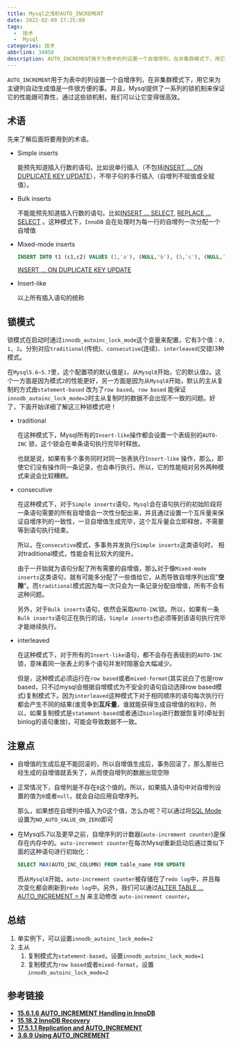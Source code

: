 ```yaml
---
title: Mysql之浅析AUTO_INCREMENT
date: 2022-02-09 17:25:09
tags:
  -  技术
  -  Mysql
categories: 技术
abbrlink: 34050
description: AUTO_INCREMENT用于为表中的列设置一个自增序列，在非集群模式下，用它来为主键列自动生成值是一件很方便的事。并且，Mysql提供了一系列的锁机制来保证它的性能跟可靠性，通过这些锁机制，我们可以让它变得很高效。
---
```

`AUTO_INCREMENT`用于为表中的列设置一个自增序列，在非集群模式下，用它来为主键列自动生成值是一件很方便的事。并且，Mysql提供了一系列的锁机制来保证它的性能跟可靠性，通过这些锁机制，我们可以让它变得很高效。

## 术语

先来了解后面将要用到的术语。

- Simple inserts
    
    能预先知道插入行数的语句。比如说单行插入（不包括[INSERT ... ON DUPLICATE KEY UPDATE](https://dev.mysql.com/doc/refman/8.0/en/insert-on-duplicate.html)），不带子句的多行插入（自增列不赋值或全赋值）。
    
- Bulk inserts
    
    不能能预先知道插入行数的语句。比如[INSERT ... SELECT](https://dev.mysql.com/doc/refman/8.0/en/insert-select.html), [REPLACE ... SELECT](https://dev.mysql.com/doc/refman/8.0/en/replace.html) 。这种模式下，`InnoDB` 会在处理时为每一行的自增列一次分配一个自增值
    
- Mixed-mode inserts
    
    ```sql
    INSERT INTO t1 (c1,c2) VALUES (1,'a'), (NULL,'b'), (5,'c'), (NULL,'d');
    ```
    
    [INSERT ... ON DUPLICATE KEY UPDATE](https://dev.mysql.com/doc/refman/8.0/en/insert-on-duplicate.html)
    
- Insert-like
    
    以上所有插入语句的统称
    

## 锁模式

锁模式在启动时通过`innodb_autoinc_lock_mode`这个变量来配置，它有3个值：`0, 1, 2`。分别对应`traditional`(传统)、`consecutive`(连续)、`interleaved`(交错)3种模式。

在`Mysql5.6~5.7`里，这个配置项的默认值是`1`，从`Mysql8`开始，它的默认值`2`。这个一方面是因为模式`2`的性能更好，另一方面是因为从`Mysql8`开始，默认的主从复制的方式由`statement-based` 改为了`row based`。`row based` 能保证`innodb_autoinc_lock_mode=2`时主从复制时的数据不会出现不一致的问题。好了，下面开始详细了解这三种锁模式吧！

- traditional
    
    在这种模式下，Mysql所有的`Insert-like`操作都会设置一个表级别的`AUTO-INC` 锁，这个锁会在单条语句执行完毕时释放。
    
    也就是说，如果有多个事务同时对同一张表执行`Insert-like` 操作，那么，即使它们没有操作同一条记录，也会串行执行。所以，它的性能相对另外两种模式来说会比较糟糕。
    
- consecutive
    
    在这种模式下，对于`Simple inserts`语句，`Mysql`会在语句执行的初始阶段将一条语句需要的所有自增值会一次性分配出来，并且通过设置一个互斥量来保证自增序列的一致性，一旦自增值生成完毕，这个互斥量会立即释放，不需要等到语句执行结束。
    
    所以，在`consecutive`模式，多事务并发执行`Simple inserts`这类语句时， 相对traditional模式，性能会有比较大的提升。
    
    由于一开始就为语句分配了所有需要的自增值，那么对于像`Mixed-mode inserts`这类语句，就有可能多分配了一些值给它，从而导致自增序列出现"**空隙**"。而`traditional`模式因为每一次只会为一条记录分配自增值，所有不会有这种问题。
    
    另外，对于`Bulk inserts`语句，依然会采取`AUTO-INC`锁。所以，如果有一条`Bulk inserts`语句正在执行的话，`Simple inserts`也必须等到该语句执行完毕才能继续执行。
    
- interleaved
    
    在这种模式下，对于所有的`Insert-like`语句，都不会存在表级别的`AUTO-INC`锁，意味着同一张表上的多个语句并发时阻塞会大幅减少。
    
    但是，这种模式必须运行在`row based`或者`mixed-format`(其实说白了也是row based，只不过mysql会根据自增模式为不安全的语句自动选择row based模式)复制模式下。因为`interleaved`这种模式下对于相同顺序的语句每次执行行都会产生不同的结果(谁竞争到**互斥量**，谁就能获得生成自增值的权利)，所以，如果复制模式是`statement-based`或者通过`binlog`进行数据恢复时(牵扯到binlog的语句重放)，可能会导致数据不一致。
    

## 注意点

- 自增值的生成后是不能回滚的，所以自增值生成后，事务回滚了，那么那些已经生成的自增值就丢失了，从而使自增列的数据出现空隙
- 正常情况下，自增列是不存在`0`这个值的。所以，如果插入语句中对自增列设置的值为`0`或者`null`，就会自动应用自增序列。
    
    那么，如果想在自增列中插入为0这个值，怎么办呢？可以通过将[SQL Mode](https://dev.mysql.com/doc/refman/8.0/en/sql-mode.html#sqlmode_no_auto_value_on_zero)设置为`NO_AUTO_VALUE_ON_ZERO`即可
    
- 在Mysql5.7以及更早之前，自增序列的计数器(`auto-increment counter`)是保存在内存中的。`auto-increment counter`在每次Mysql重新启动后通过类似下面的这种语句进行初始化：
    
    ```sql
    SELECT MAX(AUTO_INC_COLUMN) FROM table_name FOR UPDATE
    ```
    
    而从`Mysql8`开始，`auto-increment counter`被存储在了`redo log`中，并且每次变化都会刷新到`redo log`中。另外，我们可以通过[ALTER TABLE ... AUTO_INCREMENT = N](https://dev.mysql.com/doc/refman/8.0/en/alter-table.html) 来主动修改
    `auto-increment counter`。
    

## 总结

1. 单实例下，可以设置`innodb_autoinc_lock_mode=2`
2. 主从
    1. 复制模式为`statement-based`，设置`innodb_autoinc_lock_mode=1`
    2. 复制模式为`row based`或者`mixed-format`，设置`innodb_autoinc_lock_mode=2`
    

## 参考链接

- ****[15.6.1.6 AUTO_INCREMENT Handling in InnoDB](https://dev.mysql.com/doc/refman/8.0/en/innodb-auto-increment-handling.html#innodb-auto-increment-lock-mode-usage-implications)****
- **[15.18.2 InnoDB Recovery](https://dev.mysql.com/doc/refman/8.0/en/innodb-recovery.html)**
- ****[17.5.1.1 Replication and AUTO_INCREMENT](https://dev.mysql.com/doc/refman/8.0/en/replication-features-auto-increment.html)****
- **[3.6.9 Using AUTO_INCREMENT](https://dev.mysql.com/doc/refman/8.0/en/example-auto-increment.html)**
